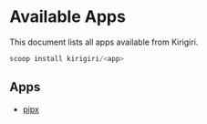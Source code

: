 # Available Apps

This document lists all apps available from Kirigiri.

```ps1
scoop install kirigiri/<app>
```

## Apps

-   [pipx](https://pypa.github.io/pipx)
